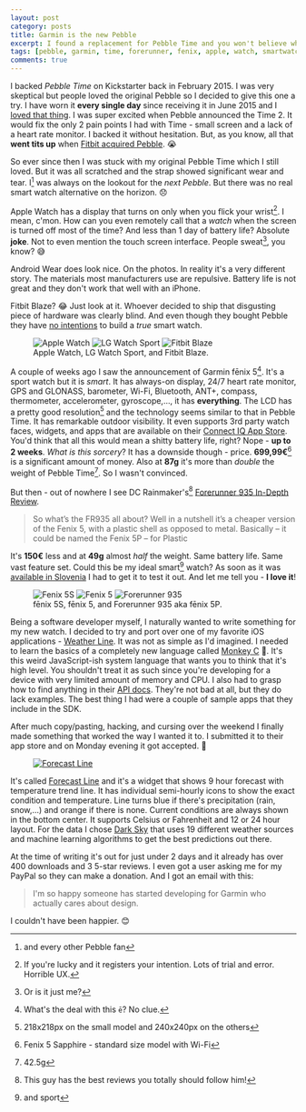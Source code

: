 ```yaml
---
layout: post
category: posts
title: Garmin is the new Pebble
excerpt: I found a replacement for Pebble Time and you won't believe what it is
tags: [pebble, garmin, time, forerunner, fenix, apple, watch, smartwatch, running]
comments: true
---
```


I backed _Pebble Time_ on Kickstarter back in February 2015. I was very skeptical but people loved the original Pebble so I decided to give this one a try. I have worn it **every single day** since receiving it in June 2015 and I [loved that thing](/posts/2015/06/16/pebble-time-ismoothrun-ftw/). I was super excited when Pebble announced the Time 2. It would fix the only 2 pain points I had with Time - small screen and a lack of a heart rate monitor. I backed it without hesitation. But, as you know, all that **went tits up** when [Fitbit acquired Pebble](https://blog.getpebble.com/2016/12/07/fitbit/). :sob:

So ever since then I was stuck with my original Pebble Time which I still loved. But it was all scratched and the strap showed significant wear and tear. I[^1] was always on the lookout for the _next Pebble_. But there was no real smart watch alternative on the horizon. :disappointed:

Apple Watch has a display that turns on only when you flick your wrist[^2]. I mean, c'mon. How can you even remotely call that a _watch_ when the screen is turned off most of the time? And less than 1 day of battery life? Absolute **joke**. Not to even mention the touch screen interface. People sweat[^3], you know? :sweat_smile:

Android Wear does look nice. On the photos. In reality it's a very different story. The materials most manufacturers use are repulsive. Battery life is not great and they don't work that well with an iPhone.

Fitbit Blaze? :joy: Just look at it. Whoever decided to ship that disgusting piece of hardware was clearly blind. And even though they bought Pebble they have [no intentions](https://www.forbes.com/sites/paullamkin/2017/02/20/fitbit-has-zero-interest-in-building-a-pebble-smartwatch/) to build a _true_ smart watch.

<figure class="third">
  <img src="/images/posts/2017-05-16-apple-watch.jpg" title="Apple Watch">
  <img src="/images/posts/2017-05-16-lg-watch.jpg" title="LG Watch Sport">
  <img src="/images/posts/2017-05-16-fitbit-blaze.jpg" title="Fitbit Blaze">
  <figcaption>Apple Watch, LG Watch Sport, and Fitbit Blaze.</figcaption>
</figure>

A couple of weeks ago I saw the announcement of Garmin fēnix 5[^4]. It's a sport watch but it is _smart_. It has always-on display, 24/7 heart rate monitor, GPS and GLONASS, barometer, Wi-Fi, Bluetooth, ANT+, compass, thermometer, accelerometer, gyroscope,…, it has **everything**. The LCD has a pretty good resolution[^5] and the technology seems similar to that in Pebble Time. It has remarkable outdoor visibility. It even supports 3rd party watch faces, widgets, and apps that are available on their [Connect IQ App Store](https://apps.garmin.com/en-US/). You'd think that all this would mean a shitty battery life, right? Nope - **up to 2 weeks**. _What is this sorcery_? It has a downside though - price. **699,99€**[^6] is a significant amount of money. Also at **87g** it's more than _double_ the weight of Pebble Time[^7]. So I wasn't convinced.

But then - out of nowhere I see DC Rainmaker's[^8] [Forerunner 935 In-Depth Review](https://www.dcrainmaker.com/2017/03/garmin-forerunner-935-depth-review.html).

>So what’s the FR935 all about? Well in a nutshell it’s a cheaper version of the Fenix 5, with a plastic shell as opposed to metal. Basically – it could be named the Fenix 5P – for Plastic

It's **150€** less and at **49g** almost _half_ the weight. Same battery life. Same vast feature set. Could this be my ideal smart[^9] watch? As soon as it was [available in Slovenia](http://agp.si/garmin-forerunner-935-crna.html) I had to get it to test it out. And let me tell you - **I love it**!

<figure class="third">
  <img src="/images/posts/2017-05-16-fenix-5s.jpg" title="Fenix 5S">
  <img src="/images/posts/2017-05-16-fenix-5.jpg" title="Fenix 5">
  <img src="/images/posts/2017-05-16-forerunner-935.jpg" title="Forerunner 935">
  <figcaption>fēnix 5S, fēnix 5, and Forerunner 935 aka fēnix 5P.</figcaption>
</figure>

Being a software developer myself, I naturally wanted to write something for my new watch. I decided to try and port over one of my favorite iOS applications - [Weather Line](http://weatherlineapp.com/). It was not as simple as I'd imagined. I needed to learn the basics of a completely new language called [Monkey C](https://developer.garmin.com/connect-iq/programmers-guide/monkey-c/) :see_no_evil:. It's this weird JavaScript-ish system language that wants you to think that it's high level. You shouldn't treat it as such since you're developing for a device with very limited amount of memory and CPU. I also had to grasp how to find anything in their [API docs](https://developer.garmin.com/connect-iq/api-docs/). They're not bad at all, but they do lack examples. The best thing I had were a couple of sample apps that they include in the SDK.

After much copy/pasting, hacking, and cursing over the weekend I finally made something that worked the way I wanted it to. I submitted it to their app store and on Monday evening it got accepted. :tada:

<figure>
  <a href="https://apps.garmin.com/en-US/apps/6b9d2d26-d746-4377-830e-83422e3df45b">
    <img src="/images/posts/2017-05-16-forecast-line.gif" title="Forecast Line">
  </a>
</figure>

It's called [Forecast Line](https://apps.garmin.com/en-US/apps/6b9d2d26-d746-4377-830e-83422e3df45b#0) and it's a widget that shows 9 hour forecast with temperature trend line. It has individual semi-hourly icons to show the exact condition and temperature. Line turns blue if there's precipitation (rain, snow,…) and orange if there is none. Current conditions are always shown in the bottom center. It supports Celsius or Fahrenheit and 12 or 24 hour layout. For the data I chose [Dark Sky](https://darksky.net/) that uses 19 different weather sources and machine learning algorithms to get the best predictions out there.

At the time of writing it's out for just under 2 days and it already has over 400 downloads and 3 5-star reviews. I even got a user asking me for my PayPal so they can make a donation. And I got an email with this:

>I'm so happy someone has started developing for Garmin who actually cares about design.

I couldn't have been happier. :blush:

[^1]: and every other Pebble fan
[^2]: If you're lucky and it registers your intention. Lots of trial and error. Horrible UX.
[^3]: Or is it just me?
[^4]: What's the deal with this `ē`? No clue.
[^5]: 218x218px on the small model and 240x240px on the others
[^6]: Fenix 5 Sapphire - standard size model with Wi-Fi
[^7]: 42.5g
[^8]: This guy has the best reviews you totally should follow him!
[^9]: and sport
